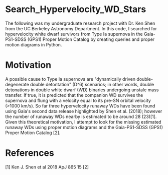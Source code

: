 # Search_Hypervelocity_WD_Stars
The following was my undergraduate research project with Dr. Ken Shen from the UC Berkeley Astronomy Department. In this code, I searched for hypervelocity white dwarf survivors from Type Ia supernova in the Gaia-PS1-SDSS (GPS1) Proper Motion Catalog by creating queries and proper motion diagrams in Python. 

# Motivation
A possible cause to Type Ia supernova are "dynamically driven double-degenerate double detontation" (D^6) scenarios; in other words, double detonations in double white dwarf (WD) binaries undergoing unstale mass transfer. If true, it is predicted that the companion WD survives the supernova and flung with a velocity equal to its  pre-SN orbital velocity (>1000 km/s). So far three hypervelocity runaway WDs have been found using Gaia's second data release highlighted by Shen et al. (2018); however the number of runaway WDs nearby is estimated to be around 28 (23)[1]. Given this theoretical motivation, I attempt to look for the missing estimated runaway WDs using proper motion diagrams and the Gaia-PS1-SDSS (GPS1) Proper Motion Catalog [2]. 

# References
[1] Ken J. Shen et al 2018 ApJ 865 15
[2]
